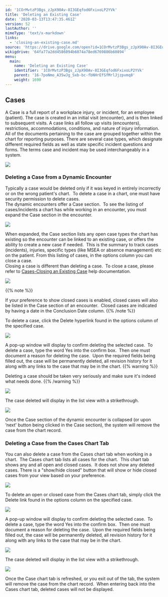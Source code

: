 ```yaml
---
id: '1COrMvtzP3Bgs_zJpX90Av-8I3GEqfod6FxixoLP2YVk'
title: 'Deleting an Existing Case'
date: '2020-03-13T13:47:35.461Z'
version: 52
lastAuthor: ''
mimeType: 'text/x-markdown'
links:
  - 'closing-an-existing-case.md'
source: 'https://drive.google.com/open?id=1COrMvtzP3Bgs_zJpX90Av-8I3GEqfod6FxixoLP2YVk'
wikigdrive: '64fa77a2dd4586094b6074a78ed6769886b60894'
menu:
  main:
    name: 'Deleting an Existing Case'
    identifier: '1COrMvtzP3Bgs_zJpX90Av-8I3GEqfod6FxixoLP2YVk'
    parent: '16-7poNmo_A35wJg_Sxb-bc-fbNHrEfSfMrlJjzpvmq8'
    weight: 1690
---
```

## **Cases**  
  
A Case is a full report of a workplace injury, or incident, for an employee (patient). The case is created in an initial visit (encounter), and is then linked to subsequent visits. A case links all follow up visits (encounters), restrictions, accommodations, conditions, and nature of injury information. All of the documents pertaining to the case are grouped together within the chart for reporting purposes. There are several case types, which designate different required fields as well as state specific incident questions and forms. The terms case and incident may be used interchangeably in a system.
  
![](../deleting-an-existing-case.assets/100002010000050B00000112F8D48F37A57A007B.png)  


  
### **Deleting a Case from a Dynamic Encounter**  
  
Typically a case would be deleted only if it was keyed in entirely incorrectly or on the wrong patient's chart.  To delete a case in a chart, one must have security permission to delete cases.  
The dynamic encounters offer a Case section.  To see the listing of cases/incidents a chart has while working in an encounter, you must expand the Case section in the encounter.  

  
![](../deleting-an-existing-case.assets/10000201000004830000008D7B5A803F023346F2.png)  


When expanded, the Case section lists any open case types the chart has existing so the encounter can be linked to an existing case, or offers the ability to create a new case if needed.  This is the summary to track cases (incidents), injuries, specific types (like MSEA or absence management) etc on the patient. From this listing of cases, in the options column you can close a case.  
Closing a case is different than deleting a case.  To close a case, please refer to [Cases-Closing an Existing Case](closing-an-existing-case.md) help documentation.

  
![](../deleting-an-existing-case.assets/100002010000047D000000FE3696E209AB9D9768.png)  


{{% note %}}

If your preference to show closed cases is enabled, closed cases will also be listed in the Case section of an encounter.  Closed cases are indicated by having a date in the Conclusion Date column.
{{% /note %}}

To delete a case, click the Delete hyperlink found in the options column of the specified case.

  
![](../deleting-an-existing-case.assets/100002010000047D000000FEDDB721D97838674D.png)  


A pop-up window will display to confirm deleting the selected case.  To delete a case, type the word Yes into the confirm box.  Then one must document a reason for deleting the case.  Upon the required fields being filled out, the case will be permanently deleted, all revision history for it along with any links to the case that may be in the chart.
{{% warning %}}

Deleting a case should be taken very seriously and make sure it's indeed what needs done.
{{% /warning %}}

  
![](../deleting-an-existing-case.assets/1000020100000193000000C61F81C1693FFF31A6.png)  


The case deleted will display in the list view with a strikethrough.

  
![](../deleting-an-existing-case.assets/10000201000004BE000000B91CEB5AAE4CE270E2.png)  


Once the Case section of the dynamic encounter is collapsed (or upon ‘next' button being clicked in the Case section), the system will remove the case from the chart record.
  
### **Deleting a Case from the Cases Chart Tab**  

You can also delete a case from the Cases chart tab when working in a chart.  The Cases chart tab lists all cases for the chart.  This chart tab shows any and all open and closed cases.  It does not show any deleted cases. There is a "show/hide closed" button that will show or hide closed cases from your view based on your preference.

  
![](../deleting-an-existing-case.assets/10000201000004B50000011BD824D78AAED9880F.png)  


To delete an open or closed case from the Cases chart tab, simply click the Delete link found in the options column on the specified case.

  
![](../deleting-an-existing-case.assets/10000201000004B50000011B88CACA2CFAD85DE8.png)  


A pop-up window will display to confirm deleting the selected case.  To delete a case, type the word Yes into the confirm box.  Then one must document a reason for deleting the case.  Upon the required fields being filled out, the case will be permanently deleted, all revision history for it along with any links to the case that may be in the chart.

  
![](../deleting-an-existing-case.assets/1000020100000193000000C61F81C1693FFF31A6.png)  


The case deleted will display in the list view with a strikethrough.

  
![](../deleting-an-existing-case.assets/10000201000004BB0000011B9642EBFA84A91B60.png)  


Once the Case chart tab is refreshed, or you exit out of the tab, the system will remove the case from the chart record.  When entering back into the Cases chart tab, deleted cases will not be displayed.

